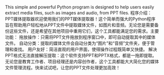 This simple and powerful Python program is designed to help users easily extract media files, such as images and audio, from PPT files. 
程序介绍：PPT媒体提取器欢迎使用我们的PPT媒体提取器！这个简单而强大的Python程序旨在帮助用户轻松地从PPT文件中提取媒体文件，如图片和音频。无论您是需要备份这些文件，还是希望在其他项目中重用它们，这个工具都能满足您的需求。主要功能：
拖放操作：只需将PPT文件拖放到程序窗口中，即可自动提取其中的媒体文件。
自动分类：提取的媒体文件会自动分类为“图片”和“音频”文件夹，便于管理和查找。
用户友好：简洁直观的用户界面，使得操作过程既简单又快捷。
解决PPT格式无法直接解压提取：这个软件支持PPT和PPTX格式，都是一拖即提取。
无论您是教育工作者、项目经理还是内容创作者，这个工具都能大大简化您的媒体文件管理流程。快来试试吧，让您的PPT文件处理更加高效！
